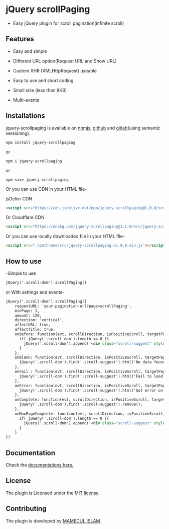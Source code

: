 # jQuery scrollPaging

- Easy jQuery plugin for scroll pagination(infinite scroll)


## Features

* Easy and simple

* Different URL option(Request URL and Show URL)

* Custom XHR (XMLHttpRequest) useable

* Easy to use and short coding

* Small size (less than 8KB)

* Multi-events




## Installations

jquery-scrollpaging is available on [npmjs](https://www.npmjs.com/package/jquery-scrollpaging), [github](https://github.com/mamedul/jquery-scrollpaging) and [gitlab](https://gitlab.com/mamedul/jquery-scrollpaging)(using semantic versioning).

```
npm install jquery-scrollpaging
```
or 

```
npm i jquery-scrollpaging
```
or

```
npm save jquery-scrollpaging
```

Or you can use CDN in your HTML file-

jsDelivr CDN
```html
<script src="https://cdn.jsdelivr.net/npm/jquery-scrollpaging@1.0.0/src/jquery-scrollpaging-v1.0.0.min.js"></script>
```
Or Cloudflare CDN

```html
<script src="https://unpkg.com/jquery-scrollpaging@1.1.0/src/jquery-scrollpaging-v1.1.0.min.js"></script>
```

Or you can use locally downloaded file in your HTML file-
```html
<script src="./pathname/src/jquery-scrollpaging-v1.0.0.min.js"></script>
```


## How to use

-Simple to use

 ```html
 jQuery('.scroll-dom').scrollPaging()
 ```

 or 
With settings and events-
```html
jQuery('.scroll-dom').scrollPaging({
    requestURL: 'your-pagination-url?page=scrollPaging',
    minPage: 1,
    amount: 128,
    direction: 'vertical',
    affectURL: true,
    affectTitle: true,
    onBefore: function(evt, scrollDirection, isPositiveScroll, targetPage, isFuncRunnable, opts){
      if( jQuery('.scroll-dom').length == 0 ){
        jQuery('.scroll-dom').append('<div class="scroll-suggest" style="padding: 32px; text-align: center;">Loading..</div>');
      }
    },
    onBlank: function(evt, scrollDirection, isPositiveScroll, targetPage, url, opts){
      jQuery('.scroll-dom').find('.scroll-suggest').html('No data found!');
    },
    onFail : function(evt, scrollDirection, isPositiveScroll, targetPage, url, xhr, textStatus, errorThrown, opts){
      jQuery('.scroll-dom').find('.scroll-suggest').html('Fail to load');
    },
    onError: function(evt, scrollDirection, isPositiveScroll, targetPage, url, xhr, textStatus, errorThrown, opts){
      jQuery('.scroll-dom').find('.scroll-suggest').html('Got error on load');
    },
    onComplete: function(evt, scrollDirection, isPositiveScroll, targetPage, url, data, textStatus, jqXHR, opts){
      jQuery('.scroll-dom').find('.scroll-suggest').remove();
    },
    onMaxPageComplete: function(evt, scrollDirection, isPositiveScroll, targetPage, url, data, textStatus, jqXHR, opts){
      if( jQuery('.scroll-dom').length == 0 ){
        jQuery('.scroll-dom').append('<div class="scroll-suggest" style="padding: 32px; text-align: center;">Loading..</div>');
      }
    }
})
```


## Documentation

Check the [documentations here.](https://github.com/mamedul/jquery-scrollpaging/wiki)



## License

The plugin is Licensed under the [MIT license](https://github.com/mamedul/jquery-scrollpaging/blob/master/LICENSE).



## Contributing

The plugin is developed by [MAMEDUL ISLAM](https://mamedul.github.io).